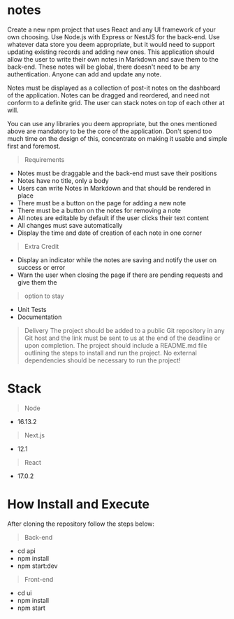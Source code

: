 # notes

Create a new npm project that uses React and any UI framework of your own choosing. Use Node.js with Express or NestJS for the back-end. Use whatever data store you deem appropriate, but it would need to support updating existing records and adding new ones. This application should allow the user to write their own notes in Markdown and save them to the back-end. These notes will be global, there doesn't need to be any authentication. Anyone can add and update any note.

Notes must be displayed as a collection of post-it notes on the dashboard of the application. Notes can be dragged and reordered, and need not conform to a definite grid. The user can stack notes on top of each other at will.

You can use any libraries you deem appropriate, but the ones mentioned above are mandatory to be the core of the application. Don't spend too much time on the design of this, concentrate on making it usable and simple first and foremost.

> Requirements
- Notes must be draggable and the back-end must save their positions
- Notes have no title, only a body
- Users can write Notes in Markdown and that should be rendered in place
- There must be a button on the page for adding a new note
- There must be a button on the notes for removing a note
- All notes are editable by default if the user clicks their text content
- All changes must save automatically
- Display the time and date of creation of each note in one corner

> Extra Credit
- Display an indicator while the notes are saving and notify the user on success or error 
- Warn the user when closing the page if there are pending requests and give them the

> option to stay
- Unit Tests
- Documentation

> Delivery
The project should be added to a public Git repository in any Git host and the link must be sent to us at the end of the deadline or upon completion. The project should include a README.md file outlining the steps to install and run the project. No external dependencies should be necessary to run the project!

# Stack

> Node
- 16.13.2

> Next.js
- 12.1

> React
- 17.0.2

# How Install and Execute

After cloning the repository follow the steps below:

> Back-end
- cd api
- npm install
- npm start:dev

> Front-end
- cd ui
- npm install
- npm start



